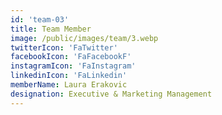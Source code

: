 ```yaml
---
id: 'team-03'
title: Team Member
image: /public/images/team/3.webp
twitterIcon: 'FaTwitter'
facebookIcon: 'FaFacebookF'
instagramIcon: 'FaInstagram'
linkedinIcon: 'FaLinkedin'
memberName: Laura Erakovic
designation: Executive & Marketing Management
---
```

